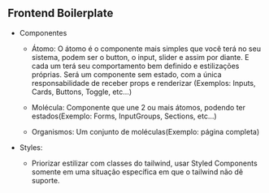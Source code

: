 ## Frontend Boilerplate

- Componentes

  - Átomo: O átomo é o componente mais simples que você terá no seu sistema, podem ser o button, o input, slider e assim por diante. E cada um terá seu comportamento bem definido e estilizações próprias. Será um componente sem estado, com a única responsabilidade de receber props e renderizar (Exemplos: Inputs, Cards, Buttons, Toggle, etc...)

  - Molécula: Componente que une 2 ou mais átomos, podendo ter estados(Exemplo: Forms, InputGroups, Sections, etc...)

  - Organismos: Um conjunto de moléculas(Exemplo: página completa)

- Styles:

  - Priorizar estilizar com classes do tailwind, usar Styled Components somente em uma situação específica em que o tailwind não dê suporte.

